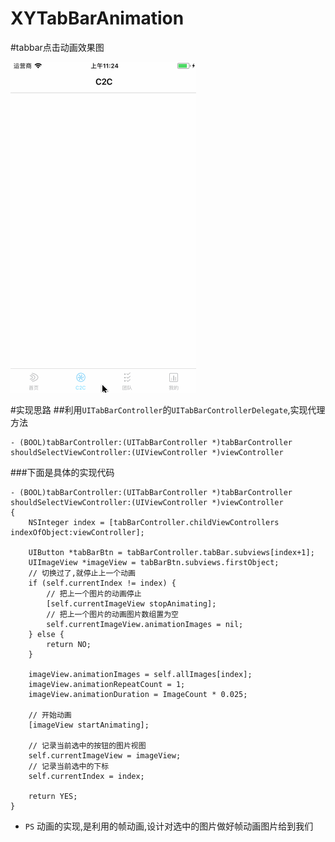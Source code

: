# XYTabBarAnimation
#tabbar点击动画效果图

![](tabbaranimation.gif)

#实现思路
##利用`UITabBarController`的`UITabBarControllerDelegate`,实现代理方法
```objc
- (BOOL)tabBarController:(UITabBarController *)tabBarController shouldSelectViewController:(UIViewController *)viewController
```
###下面是具体的实现代码
```objc
- (BOOL)tabBarController:(UITabBarController *)tabBarController shouldSelectViewController:(UIViewController *)viewController
{
    NSInteger index = [tabBarController.childViewControllers indexOfObject:viewController];

    UIButton *tabBarBtn = tabBarController.tabBar.subviews[index+1];
    UIImageView *imageView = tabBarBtn.subviews.firstObject;
    // 切换过了,就停止上一个动画
    if (self.currentIndex != index) {
        // 把上一个图片的动画停止
        [self.currentImageView stopAnimating];
        // 把上一个图片的动画图片数组置为空
        self.currentImageView.animationImages = nil;
    } else {
        return NO;
    }

    imageView.animationImages = self.allImages[index];
    imageView.animationRepeatCount = 1;
    imageView.animationDuration = ImageCount * 0.025;

    // 开始动画
    [imageView startAnimating];

    // 记录当前选中的按钮的图片视图
    self.currentImageView = imageView;
    // 记录当前选中的下标
    self.currentIndex = index;

    return YES;
}
```

+ `PS` 动画的实现,是利用的帧动画,设计对选中的图片做好帧动画图片给到我们